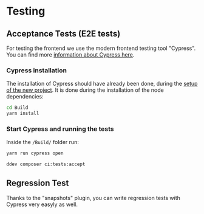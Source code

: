 # Testing

## Acceptance Tests (E2E tests)

For testing the frontend we use the modern frontend testing tool "Cypress".
You can find more [information about Cypress here](https://docs.cypress.io/guides/overview/why-cypress).

### Cypress installation

The installation of Cypress should have already been done, during the [setup of the new project](New-Project/start-new-project.md).
It is done during the installation of the node dependencies:

```bash
cd Build
yarn install
```

### Start Cypress and running the tests

Inside the `/Build/` folder run:

```bash
yarn run cypress open
```

```bash
ddev composer ci:tests:accept
```

## Regression Test

Thanks to the "snapshots" plugin, you can write regression tests with Cypress very easyly as well.
